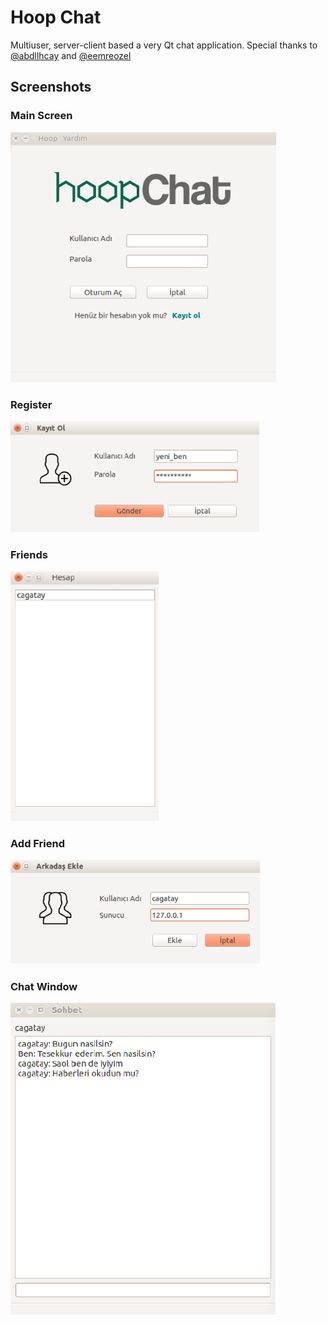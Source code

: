 # Hoop Chat

Multiuser, server-client based a very Qt chat application. Special thanks to [@abdllhcay](https://github.com/abdllhcay) and [@eemreozel](https://github.com/eemreozel)

## Screenshots

### Main Screen

<img src="screenshots/main.PNG" height="400"/>

### Register

<img src="screenshots/new_user.PNG" width="400"/>

### Friends

<img src="screenshots/account.PNG" height="400"/>

### Add Friend

<img src="screenshots/new_friend.PNG" width="400"/>

### Chat Window

<img src="screenshots/chat.PNG"/>
